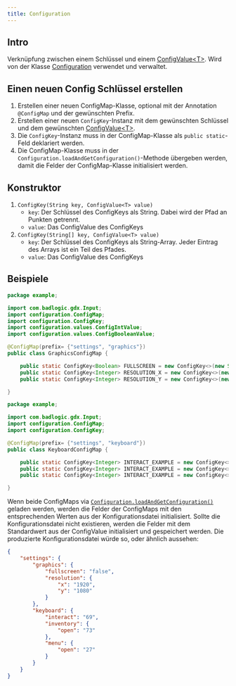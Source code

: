 ```yaml
---
title: Configuration
---
```


## Intro

Verknüpfung zwischen einem Schlüssel und einem [ConfigValue\<T>](./ConfigValue.md). Wird von der Klasse [Configuration](./Configuration.md) verwendet und verwaltet.

## Einen neuen Config Schlüssel erstellen

1. Erstellen einer neuen ConfigMap-Klasse, optional mit der Annotation `@ConfigMap` und der gewünschten Prefix.
2. Erstellen einer neuen `ConfigKey`-Instanz mit dem gewünschten Schlüssel und dem gewünschten [ConfigValue\<T>](./ConfigValue.md).
3. Die `ConfigKey`-Instanz muss in der ConfigMap-Klasse als `public static`-Feld deklariert werden.
4. Die ConfigMap-Klasse muss in der `Configuration.loadAndGetConfiguration()`-Methode übergeben werden, damit die Felder der ConfigMap-Klasse initialisiert werden.

## Konstruktor

1. `ConfigKey(String key, ConfigValue<T> value)`
    - `key`: Der Schlüssel des ConfigKeys als String. Dabei wird der Pfad an Punkten getrennt.
    - `value`: Das ConfigValue des ConfigKeys
2. `ConfigKey(String[] key, ConfigValue<T> value)`
    - `key`: Der Schlüssel des ConfigKeys als String-Array. Jeder Eintrag des Arrays ist ein Teil des Pfades.
    - `value`: Das ConfigValue des ConfigKeys

## Beispiele

```java
package example;

import com.badlogic.gdx.Input;
import configuration.ConfigMap;
import configuration.ConfigKey;
import configuration.values.ConfigIntValue;
import configuration.values.ConfigBooleanValue;

@ConfigMap(prefix= {"settings", "graphics"})
public class GraphicsConfigMap {

    public static ConfigKey<Boolean> FULLSCREEN = new ConfigKey<>(new String[] {"fullscreen"}, new ConfigBooleanValue(false));
    public static ConfigKey<Integer> RESOLUTION_X = new ConfigKey<>(new String[] {"resolution", "x"}, new ConfigIntValue(1920));
    public static ConfigKey<Integer> RESOLUTION_Y = new ConfigKey<>(new String[] {"resolution", "y"}, new ConfigIntValue(1080));

}
```
```java
package example;

import com.badlogic.gdx.Input;
import configuration.ConfigMap;
import configuration.ConfigKey;

@ConfigMap(prefix= {"settings", "keyboard"})
public class KeyboardConfigMap {

    public static ConfigKey<Integer> INTERACT_EXAMPLE = new ConfigKey<>("interact", new ConfigIntValueValue(Input.Keys.E));
    public static ConfigKey<Integer> INTERACT_EXAMPLE = new ConfigKey<>("inventory.open", new ConfigIntValueValue(Input.Keys.I));
    public static ConfigKey<Integer> INTERACT_EXAMPLE = new ConfigKey<>("menu.open", new ConfigIntValueValue(Input.Keys.ESC));

}
```

Wenn beide ConfigMaps via [`Configuration.loadAndGetConfiguration()`](./Configuration.md) geladen werden, werden die Felder der ConfigMaps mit den entsprechenden Werten aus der Konfigurationsdatei initialisiert.
Sollte die Konfigurationsdatei nicht existieren, werden die Felder mit dem Standardwert aus der ConfigValue initialisiert und gespeichert werden.
Die produzierte Konfigurationsdatei würde so, oder ähnlich aussehen:

```json
{
    "settings": {
        "graphics": {
            "fullscreen": "false",
            "resolution": {
                "x": "1920",
                "y": "1080"
            }
        },
        "keyboard": {
            "interact": "69",
            "inventory": {
                "open": "73"
            },
            "menu": {
                "open": "27"
            }
        }
    }
}
```

